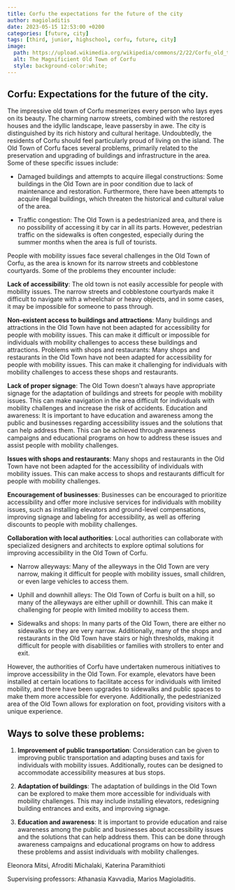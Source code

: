 ```yaml
---
title: Corfu the expectations for the future of the city
author: magioladitis
date: 2023-05-15 12:53:00 +0200
categories: [future, city]
tags: [third, junior, highschool, corfu, future, city]
image:
  path: https://upload.wikimedia.org/wikipedia/commons/2/22/Corfu_old_town_%26_Old_Fortress.jpg
  alt: The Magnificient Old Town of Corfu
  style: background-color:white;
---
```


## Corfu: Expectations for the future of the city.

The impressive old town of Corfu mesmerizes every person who lays eyes on its beauty. The charming narrow streets, combined with the restored houses and the idyllic landscape, leave passersby in awe. The city is distinguished by its rich history and cultural heritage. Undoubtedly, the residents of Corfu should feel particularly proud of living on the island. The Old Town of Corfu faces several problems, primarily related to the preservation and upgrading of buildings and infrastructure in the area. Some of these specific issues include:

*	Damaged buildings and attempts to acquire illegal constructions: Some buildings in the Old Town are in poor condition due to lack of maintenance and restoration. Furthermore, there have been attempts to acquire illegal buildings, which threaten the historical and cultural value of the area.

*	Traffic congestion: The Old Town is a pedestrianized area, and there is no possibility of accessing it by car in all its parts. However, pedestrian traffic on the sidewalks is often congested, especially during the summer months when the area is full of tourists.

People with mobility issues face several challenges in the Old Town of Corfu, as the area is known for its narrow streets and cobblestone courtyards. Some of the problems they encounter include:

**Lack of accessibility**: The old town is not easily accessible for people with mobility issues. The narrow streets and cobblestone courtyards make it difficult to navigate with a wheelchair or heavy objects, and in some cases, it may be impossible for someone to pass through.

**Non-existent access to buildings and attractions**: Many buildings and attractions in the Old Town have not been adapted for accessibility for people with mobility issues. This can make it difficult or impossible for individuals with mobility challenges to access these buildings and attractions. Problems with shops and restaurants: Many shops and restaurants in the Old Town have not been adapted for accessibility for people with mobility issues. This can make it challenging for individuals with mobility challenges to access these shops and restaurants.

**Lack of proper signage**: The Old Town doesn't always have appropriate signage for the adaptation of buildings and streets for people with mobility issues. This can make navigation in the area difficult for individuals with mobility challenges and increase the risk of accidents. Education and awareness: It is important to have education and awareness among the public and businesses regarding accessibility issues and the solutions that can help address them. This can be achieved through awareness campaigns and educational programs on how to address these issues and assist people with mobility challenges.

**Issues with shops and restaurants**: Many shops and restaurants in the Old Town have not been adapted for the accessibility of individuals with mobility issues. This can make access to shops and restaurants difficult for people with mobility challenges.

**Encouragement of businesses**: Businesses can be encouraged to prioritize accessibility and offer more inclusive services for individuals with mobility issues, such as installing elevators and ground-level compensations, improving signage and labeling for accessibility, as well as offering discounts to people with mobility challenges.

**Collaboration with local authorities**: Local authorities can collaborate with specialized designers and architects to explore optimal solutions for improving accessibility in the Old Town of Corfu.

*	Narrow alleyways: Many of the alleyways in the Old Town are very narrow, making it difficult for people with mobility issues, small children, or even large vehicles to access them.

*	Uphill and downhill alleys: The Old Town of Corfu is built on a hill, so many of the alleyways are either uphill or downhill. This can make it challenging for people with limited mobility to access them.

*	Sidewalks and shops: In many parts of the Old Town, there are either no sidewalks or they are very narrow. Additionally, many of the shops and restaurants in the Old Town have stairs or high thresholds, making it difficult for people with disabilities or families with strollers to enter and exit.

However, the authorities of Corfu have undertaken numerous initiatives to improve accessibility in the Old Town. For example, elevators have been installed at certain locations to facilitate access for individuals with limited mobility, and there have been upgrades to sidewalks and public spaces to make them more accessible for everyone. Additionally, the pedestrianized area of the Old Town allows for exploration on foot, providing visitors with a unique experience.

## Ways to solve these problems:

1. **Improvement of public transportation**: Consideration can be given to improving public transportation and adapting buses and taxis for individuals with mobility issues. Additionally, routes can be designed to accommodate accessibility measures at bus stops.

2. **Adaptation of buildings**: The adaptation of buildings in the Old Town can be explored to make them more accessible for individuals with mobility challenges. This may include installing elevators, redesigning building entrances and exits, and improving signage.

3. **Education and awareness**: It is important to provide education and raise awareness among the public and businesses about accessibility issues and the solutions that can help address them. This can be done through awareness campaigns and educational programs on how to address these problems and assist individuals with mobility challenges.

Eleonora Mitsi,
Afroditi Michalaki,
Katerina Paramithioti

Supervising professors: Athanasia Kavvadia, Marios Magioladitis.
